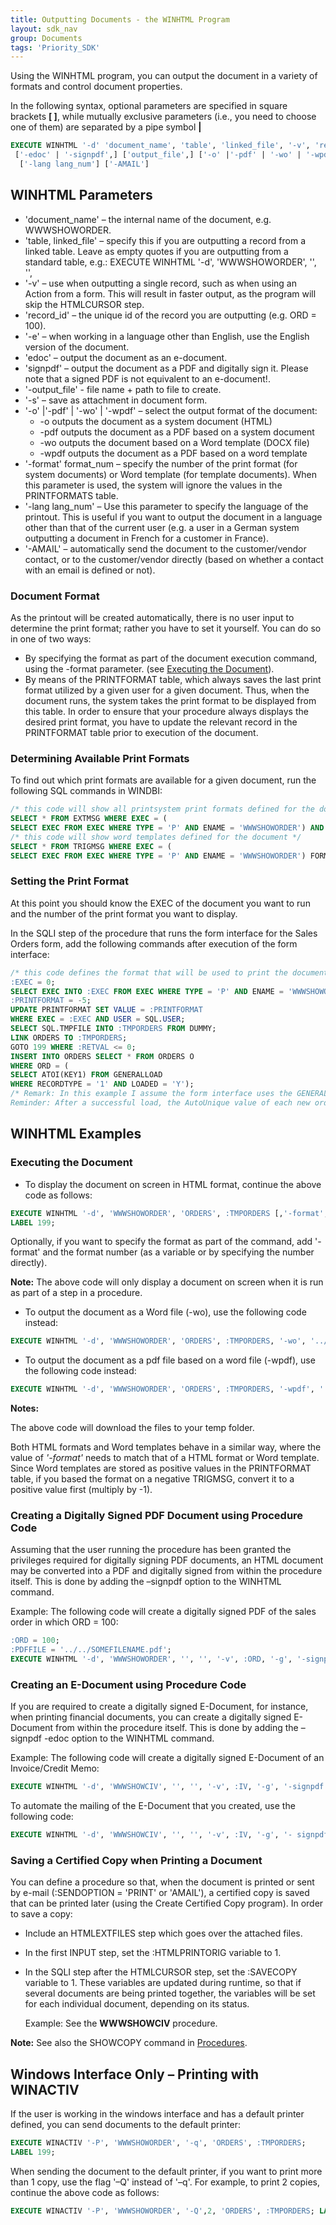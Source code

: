 ```yaml
---
title: Outputting Documents - the WINHTML Program
layout: sdk_nav
group: Documents
tags: 'Priority_SDK'
---
```


Using the WINHTML program, you can output the document in a variety of formats and control document properties. 

In the following syntax, optional parameters are specified in square brackets **[ ]**, while mutually exclusive parameters (i.e., you need to choose one of them) are separated by a pipe symbol **|**
```sql
EXECUTE WINHTML '-d' 'document_name', 'table', 'linked_file', '-v', 'record_id', ['-g',] ['-s',] ['-e',]
 ['-edoc' | '-signpdf',] ['output_file',] ['-o' |'-pdf' | '-wo' | '-wpdf',] ['-format' format_num,]
  ['-lang lang_num'] ['-AMAIL']
```
## WINHTML Parameters
- 'document_name' – the internal name of the document, e.g. WWWSHOWORDER.
- 'table, linked_file' – specify this if you are outputting a record from a linked table. Leave as empty quotes if you are outputting from a standard table, e.g.:
EXECUTE WINHTML '-d', 'WWWSHOWORDER', '', '',
- '-v' – use when outputting a single record, such as when using an Action from a form. This will result in faster output, as the program will skip the HTMLCURSOR step. 
- 'record_id' – the unique id of the record you are outputting (e.g. ORD = 100).
- '-e' – when working in a language other than English, use the English version of the document.
- 'edoc' – output the document as an e-document.
- 'signpdf' – output the document as a PDF and digitally sign it. Please note that a signed PDF is not equivalent to an e-document!.
- '-output_file' - file name + path to file to create.
- '-s' – save as attachment in document form.
- '-o' \|'-pdf' \| '-wo' \| '-wpdf' – select the output format of the document:
  - -o outputs the document as a system document (HTML)
  - -pdf outputs the document as a PDF based on a system document
  - -wo outputs the document based on a Word template (DOCX file)
  - -wpdf outputs the document as a PDF based on a word template
- '-format' format_num – specify the number of the print format (for system documents) or Word template (for template documents). When this parameter is used, the system will ignore the values in the PRINTFORMATS table.
- '-lang lang_num' – Use this parameter to specify the language of the printout. This is useful if you want to output the document in a language other than that of the current user (e.g. a user in a German system outputting a document in French for a customer in France).
- '-AMAIL' – automatically send the document to the customer/vendor contact, or to the customer/vendor directly (based on whether a contact with an email is defined or not).

### Document Format

As the printout will be created automatically, there is no user input to determine the print format; rather you have to set it yourself. 
You can do so in one of two ways:
- 	By specifying the format as part of the document execution command, using the -format parameter. (see [Executing the Document](#executing-the-document)).
- 	By means of the PRINTFORMAT table, which always saves the last print format utilized by a given user for a given document. Thus, when the document runs, the system takes the print format to be displayed from this table. In order to ensure that your procedure always displays the desired print format, you have to update the relevant record in the PRINTFORMAT table prior to execution of the document. 

### Determining Available Print Formats
To find out which print formats are available for a given document, run the following SQL commands in WINDBI:
```sql
/* this code will show all printsystem print formats defined for the document */
SELECT * FROM EXTMSG WHERE EXEC = (
SELECT EXEC FROM EXEC WHERE TYPE = 'P' AND ENAME = 'WWWSHOWORDER') AND NUM < 0 FORMAT;
/* this code will show word templates defined for the document */
SELECT * FROM TRIGMSG WHERE EXEC = (
SELECT EXEC FROM EXEC WHERE TYPE = 'P' AND ENAME = 'WWWSHOWORDER') FORMAT;
```

### Setting the Print Format
At this point you should know the EXEC of the document you want to run and the number of the print format you want to display. 

 In the SQLI step of the procedure that runs the form interface for the Sales Orders form, add the following commands after execution of the form interface:

```sql
/* this code defines the format that will be used to print the document; in the current example, it is assumed that we want to use print format -5 */
:EXEC = 0;
SELECT EXEC INTO :EXEC FROM EXEC WHERE TYPE = 'P' AND ENAME = 'WWWSHOWORDER';
:PRINTFORMAT = -5;
UPDATE PRINTFORMAT SET VALUE = :PRINTFORMAT
WHERE EXEC = :EXEC AND USER = SQL.USER;
SELECT SQL.TMPFILE INTO :TMPORDERS FROM DUMMY;
LINK ORDERS TO :TMPORDERS;
GOTO 199 WHERE :RETVAL <= 0;
INSERT INTO ORDERS SELECT * FROM ORDERS O 
WHERE ORD = (
SELECT ATOI(KEY1) FROM GENERALLOAD 
WHERE RECORDTYPE = '1' AND LOADED = 'Y');
/* Remark: In this example I assume the form interface uses the GENERALLOAD table and that RECORDTYPE = '1' is the RECORDTYPE used for the ORDERS form. 
Reminder: After a successful load, the AutoUnique value of each new order is saved in the KEY1 column of the load table */
```

## WINHTML Examples

### Executing the Document
- 	To display the document on screen in HTML format, continue the above code as follows:
```sql
EXECUTE WINHTML '-d', 'WWWSHOWORDER', 'ORDERS', :TMPORDERS [,'-format',:PRINTFORMAT]; 
LABEL 199;
```

Optionally, if you want to specify the format as part of the command, add '-format' and the format number (as a variable or by specifying the number directly).

**Note:** The above code will only display a document on screen when it is run as part of a step in a procedure.

- 	To output the document as a Word file (-wo), use the following code instead:
```sql
EXECUTE WINHTML '-d', 'WWWSHOWORDER', 'ORDERS', :TMPORDERS, '-wo', '../../TEMP/O.docx';
```
- 	To output the document as a pdf file based on a word file (-wpdf), use the following code instead:
```sql
EXECUTE WINHTML '-d', 'WWWSHOWORDER', 'ORDERS', :TMPORDERS, '-wpdf', '../../TEMP/O.pdf'; 
```

**Notes:**

The above code will download the files to your temp folder. 

Both HTML formats and Word templates behave in a similar way, where the value of *'-format'* needs to match that of a HTML format or Word template. Since Word templates are stored as positive values in the PRINTFORMAT table, if you based the format on a negative TRIGMSG, convert it to a positive value first (multiply by -1). 


### Creating a Digitally Signed PDF Document using Procedure Code
Assuming that the user running the procedure has been granted the privileges required for digitally signing PDF documents, an HTML document may be converted into a PDF and digitally signed from within the procedure itself. This is done by adding the –signpdf option to the WINHTML command.

Example: The following code will create a digitally signed PDF of the sales order in which ORD = 100:
```sql
:ORD = 100;
:PDFFILE = '../../SOMEFILENAME.pdf';
EXECUTE WINHTML '-d', 'WWWSHOWORDER', '', '', '-v', :ORD, '-g', '-signpdf', '-pdf', :FILE1, '-s';
```

### Creating an E-Document using Procedure Code 
If you are required to create a digitally signed E-Document, for instance, when printing financial documents, you can create a digitally signed E-Document from within the procedure itself. This is done by adding the –signpdf -edoc option to the WINHTML command.

Example: The following code will create a digitally signed E-Document of an Invoice/Credit Memo:
```sql
EXECUTE WINHTML '-d', 'WWWSHOWCIV', '', '', '-v', :IV, '-g', '-signpdf' '-edoc', :FILE2, '-s'; 
```

To automate the mailing of the E-Document that you created, use the following code:
```sql
EXECUTE WINHTML '-d', 'WWWSHOWCIV', '', '', '-v', :IV, '-g', '- signpdf' '-edoc', '-AMAIL', '-s'; 
```
### Saving a Certified Copy when Printing a Document
You can define a procedure so that, when the document is printed or sent by e-mail (:SENDOPTION = 'PRINT' or 'AMAIL'), a certified copy is saved that can be printed later (using the Create Certified Copy program). 
In order to save a copy:
- 	Include an HTMLEXTFILES step which goes over the attached files.
- 	In the first INPUT step, set the :HTMLPRINTORIG variable to 1.
- 	In the SQLI step after the HTMLCURSOR step, set the :SAVECOPY variable to 1.
These variables are updated during runtime, so that if several documents are being printed together, the variables will be set for each individual document, depending on its status.

    Example: See the **WWWSHOWCIV** procedure.

**Note:** See also the SHOWCOPY command in [Procedures](Procedures).

## Windows Interface Only – Printing with WINACTIV
If the user is working in the windows interface and has a default printer defined, you can send documents to the default printer:
```sql
EXECUTE WINACTIV '-P', 'WWWSHOWORDER', '-q', 'ORDERS', :TMPORDERS;
LABEL 199;
```
When sending the document to the default printer, if you want to print more than 1 copy, use the flag '–Q' instead of '–q'. For example, to print 2 copies, continue the above code as follows:
```sql
EXECUTE WINACTIV '-P', 'WWWSHOWORDER', '-Q',2, 'ORDERS', :TMPORDERS; LABEL 199;
```
